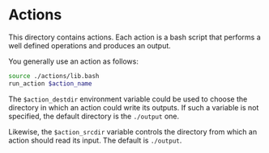 # Actions

This directory contains actions. Each action is a bash script that
performs a well defined operations and produces an output.

You generally use an action as follows:

```bash
source ./actions/lib.bash
run_action $action_name
```

The `$action_destdir` environment variable could be used to choose the
directory in which an action could write its outputs. If such a variable
is not specified, the default directory is the `./output` one.

Likewise, the `$action_srcdir` variable controls the directory from
which an action should read its input. The default is `./output`.
